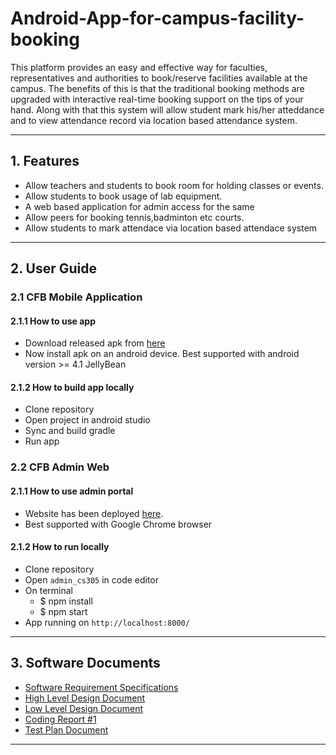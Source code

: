 # Android-App-for-campus-facility-booking

This platform provides an easy and effective way for faculties, representatives and authorities to book/reserve facilities available at the campus. The benefits of this is that the traditional booking methods are upgraded with interactive real-time booking support on the tips of your hand. Along with that this system will allow student mark his/her atteddance and to view attendance record via location based attendance system.

*** 

## 1. Features
- Allow teachers and students to book room for holding classes or events.
- Allow students to book usage of lab equipment.
- A web based application for admin access for the same
- Allow peers for booking tennis,badminton etc courts.
- Allow students to mark attendace via location based attendace system

*** 

## 2. User Guide

### 2.1 CFB Mobile Application

#### 2.1.1 How to use app
- Download released apk from [here](https://github.com/CS305-software-Engineering/App-for-campus-facility-booking/releases/download/Application/campusfacilitybooking.apk)
- Now install apk on an android device. Best supported with android version >= 4.1 JellyBean

#### 2.1.2 How to build app locally
- Clone repository
- Open project in android studio
- Sync and build gradle
- Run app

### 2.2 CFB Admin Web
#### 2.1.1 How to use admin portal
- Website has been deployed [here](https://campus-facility-booking-312408.uc.r.appspot.com/).
- Best supported with Google Chrome browser

#### 2.1.2 How to run locally
- Clone repository
- Open `admin_cs305` in code editor
- On terminal
    - $ npm install
    - $ npm start
- App running on `http://localhost:8000/`

***

## 3. Software Documents
- [Software Requirement Specifications](https://github.com/CS305-software-Engineering/App-for-campus-facility-booking/wiki/SRS-Document)
- [High Level Design Document](https://github.com/CS305-software-Engineering/App-for-campus-facility-booking/wiki/High-Level-Design-Document)
- [Low Level Design Document](https://github.com/CS305-software-Engineering/App-for-campus-facility-booking/wiki/Low-Level-Design-Document)
- [Coding Report #1](https://github.com/CS305-software-Engineering/App-for-campus-facility-booking/wiki/Coding-Report-%231)
- [Test Plan Document](https://github.com/CS305-software-Engineering/App-for-campus-facility-booking/wiki/Test-Plan-Document)

***
